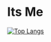 # Its Me

[![Top Langs](https://github-readme-stats.vercel.app/api/top-langs/?username=arisu101&langs_count=5&theme=dracula)](https://github.com/arisu101)
